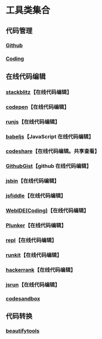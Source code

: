 # 工具类集合

## 代码管理

### [Github](https://github.com/)

### [Coding](https://coding.net/)

## 在线代码编辑

### [stackblitz](https://stackblitz.com/)【在线代码编辑】

### [codepen](https://codepen.io/)【在线代码编辑】

### [runjs](https://runjs.cn/)【在线代码编辑】

### [babeljs](https://babeljs.io/repl)【JavaScript 在线代码编辑】

### [codeshare](https://codeshare.io/)【在线代码编辑。共享查看】

### [GithubGist](https://gist.github.com/)【github 在线代码编辑】

### [jsbin](https://jsbin.com/)【在线代码编辑】

### [jsfiddle](http://jsfiddle.net/)【在线代码编辑】

### [WebIDE(Coding)](https://ide.coding.net)【在线代码编辑】

### [Plunker](https://next.plnkr.co/)【在线代码编辑】

### [repl](https://repl.it/)【在线代码编辑】

### [runkit](https://runkit.com/home)【在线代码编辑】

### [hackerrank](https://www.hackerrank.com/dashboard)【在线代码编辑】

### [jsrun](http://jsrun.net/)【在线代码编辑】

### [codesandbox](https://codesandbox.io)

## 代码转换

### [beautifytools](http://beautifytools.com/)
